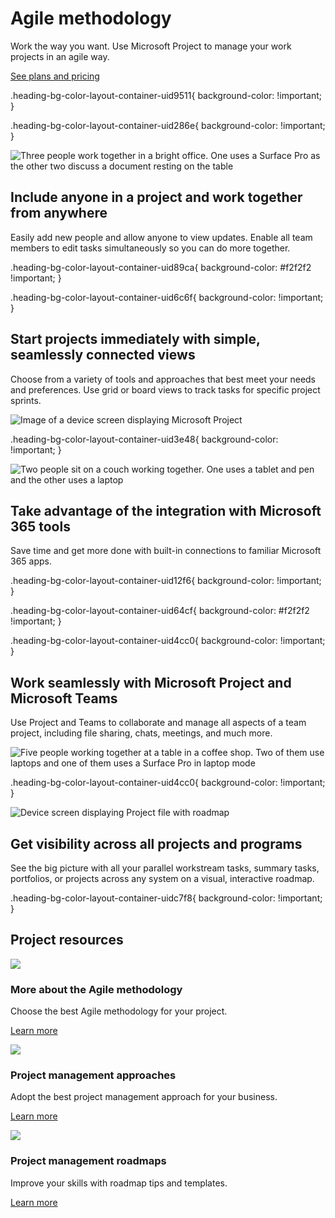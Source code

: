 # Agile methodology

  

Work the way you want. Use Microsoft Project to manage your work projects in an agile way.

[See plans and pricing](https://www.microsoft.com/en-us/microsoft-365/project/compare-microsoft-project-management-software?tab=1)

.heading-bg-color-layout-container-uid9511{ background-color: !important; }

.heading-bg-color-layout-container-uid286e{ background-color: !important; }

![Three people work together in a bright office. One uses a Surface Pro as the other two discuss a document resting on the table](https://cdn-dynmedia-1.microsoft.com/is/image/microsoftcorp/storyblade01_RE4mvBn?resMode=sharp2&op_usm=1.5,0.65,15,0&wid=1920&hei=700&qlt=100&fmt=png-alpha&fit=constrain)

## Include anyone in a project and work together from anywhere

Easily add new people and allow anyone to view updates. Enable all team members to edit tasks simultaneously so you can do more together.

.heading-bg-color-layout-container-uid89ca{ background-color: #f2f2f2 !important; }

.heading-bg-color-layout-container-uid6c6f{ background-color: !important; }

## Start projects immediately with simple, seamlessly connected views

Choose from a variety of tools and approaches that best meet your needs and preferences. Use grid or board views to track tasks for specific project sprints.

![Image of a device screen displaying Microsoft Project](https://cdn-dynmedia-1.microsoft.com/is/image/microsoftcorp/Image_Blade002_Feature_RE4miBa?resMode=sharp2&op_usm=1.5,0.65,15,0&wid=1920&hei=700&qlt=100&fmt=png-alpha&fit=constrain)

.heading-bg-color-layout-container-uid3e48{ background-color: !important; }

![Two people sit on a couch working together. One uses a tablet and pen and the other uses a laptop](https://cdn-dynmedia-1.microsoft.com/is/image/microsoftcorp/Storyblade03_RE4mvBv?resMode=sharp2&op_usm=1.5,0.65,15,0&wid=1920&hei=700&qlt=100&fmt=png-alpha&fit=constrain)

## Take advantage of the integration with Microsoft 365 tools

Save time and get more done with built-in connections to familiar Microsoft 365 apps.

.heading-bg-color-layout-container-uid12f6{ background-color: !important; }

.heading-bg-color-layout-container-uid64cf{ background-color: #f2f2f2 !important; }

.heading-bg-color-layout-container-uid4cc0{ background-color: !important; }

## Work seamlessly with Microsoft Project and Microsoft Teams

Use Project and Teams to collaborate and manage all aspects of a team project, including file sharing, chats, meetings, and much more.

![Five people working together at a table in a coffee shop. Two of them use laptops and one of them uses a Surface Pro in laptop mode](https://cdn-dynmedia-1.microsoft.com/is/image/microsoftcorp/Storyblade04_RE4mqoU?resMode=sharp2&op_usm=1.5,0.65,15,0&wid=1920&hei=700&qlt=100&fmt=png-alpha&fit=constrain)

.heading-bg-color-layout-container-uid4cc0{ background-color: !important; }

![Device screen displaying Project file with roadmap](https://cdn-dynmedia-1.microsoft.com/is/image/microsoftcorp/48342_Storyblade5_RE4miL4?resMode=sharp2&op_usm=1.5,0.65,15,0&wid=1920&hei=700&qlt=100&fmt=png-alpha&fit=constrain)

## Get visibility across all projects and programs

See the big picture with all your parallel workstream tasks, summary tasks, portfolios, or projects across any system on a visual, interactive roadmap.

.heading-bg-color-layout-container-uidc7f8{ background-color: !important; }

## Project resources

![](https://cdn-dynmedia-1.microsoft.com/is/image/microsoftcorp/icon_1_RE4mdA7?resMode=sharp2&op_usm=1.5,0.65,15,0&wid=48&qlt=100&fit=constrain) 

### More about the Agile methodology

Choose the best Agile methodology for your project.

[Learn more](https://www.microsoft.com/en-us/microsoft-365/growth-center/resources/how-to-choose-the-best-agile-methodology-for-your-project)

![](https://cdn-dynmedia-1.microsoft.com/is/image/microsoftcorp/icon_2_RE4mg5d?resMode=sharp2&op_usm=1.5,0.65,15,0&wid=48&qlt=100&fit=constrain) 

### Project management approaches

Adopt the best project management approach for your business.

[Learn more](https://www.microsoft.com/en-us/microsoft-365/growth-center/resources/adopting-the-best-project-management-process-for-your-business)

![](https://cdn-dynmedia-1.microsoft.com/is/image/microsoftcorp/icon_3_RE4mlqN?resMode=sharp2&op_usm=1.5,0.65,15,0&wid=48&qlt=100&fit=constrain) 

### Project management roadmaps

Improve your skills with roadmap tips and templates.

[Learn more](https://www.microsoft.com/en-us/microsoft-365/growth-center/resources/project-roadmaps-tips-templates)